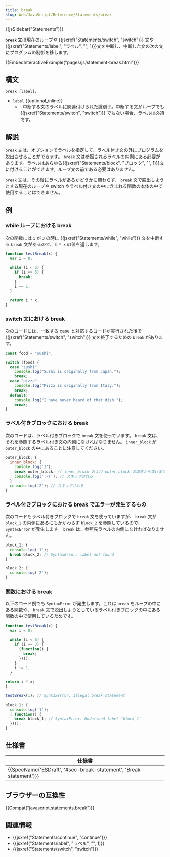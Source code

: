 ```yaml
---
title: break
slug: Web/JavaScript/Reference/Statements/break
---
```

{{jsSidebar("Statements")}}

**`break` 文**は現在のループや {{jsxref("Statements/switch", "switch")}} 文や{{jsxref("Statements/label", "ラベル", "", 1)}}文を中断し、中断した文の次の文にプログラムの制御を移します。

{{EmbedInteractiveExample("pages/js/statement-break.html")}}

## 構文

```
break [label];
```

- `label` {{optional_inline}}
  - : 中断する文のラベルに関連付けられた識別子。中断する文がループでも {{jsxref("Statements/switch", "switch")}} でもない場合、ラベルは必須です。

## 解説

`break` 文は、オプションでラベルを指定して、ラベル付き文の外にプログラムを脱出させることができます。 `break` 文は参照されるラベルの内側にある必要があります。ラベルはあらゆる{{jsxref("Statements/block", "ブロック", "", 1)}}文に付けることができます。ループ文の前である必要はありません。

`break` 文は、その後にラベルがあるかどうかに関わらず、 `break` 文で脱出しようとする現在のループや switch やラベル付き文の中に含まれる関数の本体の中で使用することはできません。

## 例

### while ループにおける break

次の関数には `i` が `3` の時に {{jsxref("Statements/while", "while")}} 文を中断する `break` 文があるので、`3 * x` の値を返します。

```js
function testBreak(x) {
  var i = 0;

  while (i < 6) {
    if (i == 3) {
      break;
    }
    i += 1;
  }

  return i * x;
}
```

### switch 文における break

次のコードには、一致する case と対応するコードが実行された後で {{jsxref("Statements/switch", "switch")}} 文を終了するための `break` があります。

```js
const food = "sushi";

switch (food) {
  case "sushi":
    console.log("Sushi is originally from Japan.");
    break;
  case "pizza":
    console.log("Pizza is originally from Italy.");
    break;
  default:
    console.log("I have never heard of that dish.");
    break;
}
```

### ラベル付きブロックにおける break

次のコードは、ラベル付きブロックで `break` 文を使っています。 `break` 文は、それを参照するラベル付き文の内側になければなりません。 `inner_block` が `outer_block` の中にあることに注意してください。

```js
outer_block: {
  inner_block: {
    console.log('1');
    break outer_block; // inner_block および outer_block の両方から抜けます
    console.log(':-('); // スキップされる
  }
  console.log('2'); // スキップされる
}
```

### ラベル付きブロックにおける break でエラーが発生するもの

次のコードもラベル付きブロックで `break` 文を使っていますが、 `break` 文が `block_1` の内側にあるにもかかわらず `block_2` を参照しているので、 `SyntaxError` が発生します。 `break` は、参照先ラベルの内側になければなりません。

```js
block_1: {
  console.log('1');
  break block_2; // SyntaxError: label not found
}

block_2: {
  console.log('2');
}
```

### 関数における break

以下のコード例でも `SyntaxError` が発生します。これは `break` をループの中にある関数や、 `break` 文で脱出しようとしているラベル付きブロックの中にある関数の中で使用しているためです。

```js
function testBreak(x) {
  var i = 0;

  while (i < 6) {
    if (i == 3) {
      (function() {
        break;
      })();
    }
    i += 1;
  }

return i * x;
}

testBreak(1); // SyntaxError: Illegal break statement
```

```js
block_1: {
  console.log('1');
  ( function() {
    break block_1; // SyntaxError: Undefined label 'block_1'
  })();
}
```

## 仕様書

| 仕様書                                                                                   |
| ---------------------------------------------------------------------------------------- |
| {{SpecName('ESDraft', '#sec-break-statement', 'Break statement')}} |

## ブラウザーの互換性

{{Compat("javascript.statements.break")}}

## 関連情報

- {{jsxref("Statements/continue", "continue")}}
- {{jsxref("Statements/label", "ラベル", "", 1)}}
- {{jsxref("Statements/switch", "switch")}}
